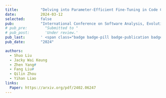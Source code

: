 ```yaml
---
title:          "Delving into Parameter-Efficient Fine-Tuning in Code Change Learning: An Empirical Study"
date:           2024-03-12
selected:       false
pub:            "International Conference on Software Analysis, Evolution and Reengineering (SANER'24)"
# pub_pre:        "Submitted to "
# pub_post:       'Under review.'
pub_last:       ' <span class="badge badge-pill badge-publication badge-success">CCF-B</span>'
pub_date:       "2024"

authors:
  - Shuo Liu
  - Jacky Wai Keung
  - Zhen Yang#
  - Fang Liu#
  - Qilin Zhou
  - Yihan Liao
links:
  Paper: https://arxiv.org/pdf/2402.06247
---
```


